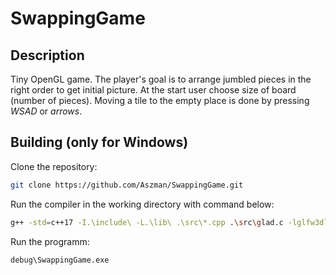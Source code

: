 # SwappingGame

## Description

Tiny OpenGL game. The player's goal is to arrange jumbled pieces in the right order to get initial picture. At the start user choose size of board (number of pieces). 
Moving a tile to the empty place is done by pressing *WSAD* or *arrows*.


## Building  (only for Windows)

Clone the repository:

```bash
git clone https://github.com/Aszman/SwappingGame.git
```

Run the compiler in the working directory with command below:

```bash
g++ -std=c++17 -I.\include\ -L.\lib\ .\src\*.cpp .\src\glad.c -lglfw3dll -o .\debug\SwappingGame.exe
```

Run the programm:

```bash
debug\SwappingGame.exe 
```

